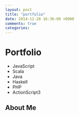 ```yaml
---
layout: post
title: "portfolio"
date: 2014-12-28 16:36:09 +0900
comments: true
categories: 
---
```


# Portfolio

* JavaScript
* Scala
* Java
* Haskell
* PHP
* ActionScript3

## About Me
